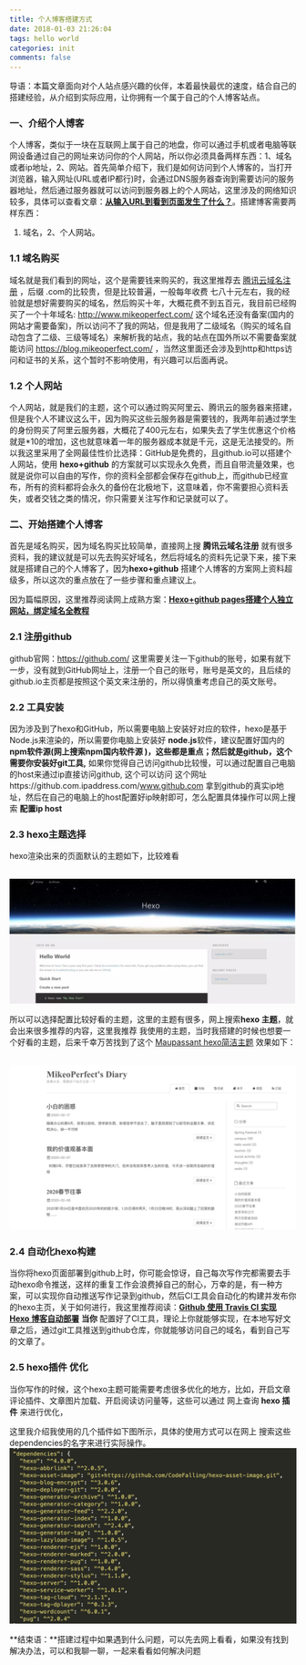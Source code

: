 ```yaml
---
title: 个人博客搭建方式
date: 2018-01-03 21:26:04
tags: hello world
categories: init
comments: false
---
```




导语：本篇文章面向对个人站点感兴趣的伙伴，本着最快最优的速度，结合自己的搭建经验，从介绍到实际应用，让你拥有一个属于自己的个人博客站点。

<!--more-->

### **一、介绍个人博客**

个人博客，类似于一块在互联网上属于自己的地盘，你可以通过手机或者电脑等联网设备通过自己的网址来访问你的个人网站，所以你必须具备两样东西：1、域名或者ip地址，2、网站。首先简单介绍下，我们是如何访问到个人博客的，当打开浏览器，输入网址(URL或者IP都行)时，会通过DNS服务器查询到需要访问的服务器地址，然后通过服务器就可以访问到服务器上的个人网站，这里涉及的网络知识较多，具体可以查看文章：[**从输入URL到看到页面发生了什么？**](https://juejin.im/post/5cc573c85188252e741ccbb6)。搭建博客需要两样东西：

1. 域名，2、个人网站。

### **1.1 域名购买**

域名就是我们看到的网址，这个是需要钱来购买的，我这里推荐去 [腾讯云域名注册](https://dnspod.cloud.tencent.com/) ，后缀 .com的比较贵，但是比较普遍，一般每年收费 七八十元左右，我的经验就是想好需要购买的域名，然后购买十年，大概花费不到五百元，我目前已经购买了一个十年域名: http://www.mikeoperfect.com/  这个域名还没有备案(国内的网站才需要备案)，所以访问不了我的网站，但是我用了二级域名（购买的域名自动包含了二级、三级等域名）来解析我的站点，我的站点在国外所以不需要备案就能访问 https://blog.mikeoperfect.com/ ，当然这里面还会涉及到http和https访问和证书的关系，这个暂时不影响使用，有兴趣可以后面再说。

### **1.2 个人网站**

个人网站，就是我们的主题，这个可以通过购买阿里云、腾讯云的服务器来搭建，但是我个人不建议这么干，因为购买这些云服务器是需要钱的，我两年前通过学生的身份购买了阿里云服务器，大概花了400元左右，如果失去了学生优惠这个价格就是*10的增加，这也就意味着一年的服务器成本就是千元，这是无法接受的。所以我这里采用了全网最佳性价比选择：GitHub是免费的，且github.io可以搭建个人网站，使用 **hexo+github** 的方案就可以实现永久免费，而且自带流量效果，也就是说你可以自由的写作，你的资料全部都会保存在github上，而github已经宣布，所有的资料都将会永久的备份在北极地下，这意味着，你不需要担心资料丢失，或者交钱之类的情况，你只需要关注写作和记录就可以了。



### **二、开始搭建个人博客**

首先是域名购买，因为域名购买比较简单，直接网上搜 **腾讯云域名注册** 就有很多资料，我的建议就是可以先去购买好域名，然后将域名的资料先记录下来，接下来就是搭建自己的个人博客了，因为**hexo+github** 搭建个人博客的方案网上资料超级多，所以这次的重点放在了一些步骤和重点建议上。

因为篇幅原因，这里推荐阅读网上成熟方案：[**Hexo+github pages搭建个人独立网站，绑定域名全教程**](https://juejin.im/post/5d74c1dd518825168d37db2c)  

### **2.1 注册github**

github官网：https://github.com/   这里需要关注一下github的账号，如果有就下一步，没有就到GitHub网址上，注册一个自己的账号，账号是英文的，且后续的github.io主页都是按照这个英文来注册的，所以得慎重考虑自己的英文账号。

### **2.2 工具安装**

因为涉及到了hexo和GitHub，所以需要电脑上安装好对应的软件，hexo是基于Node.js来渲染的，所以需要你电脑上安装好 **node.js**软件，建议配置好国内的**npm软件源(**网上搜索**npm国内软件源 )，**这些都是重点；然后就是github，这个需要你安装好**git工具,** 如果你觉得自己访问github比较慢，可以通过配置自己电脑的host来通过ip直接访问github, 这个可以访问 这个网址https://github.com.ipaddress.com/www.github.com  拿到github的真实ip地址，然后在自己的电脑上的host配置好ip映射即可，怎么配置具体操作可以网上搜索 **配置ip host** 



### **2.3 hexo主题选择**

hexo渲染出来的页面默认的主题如下，比较难看

​            ![img](个人博客搭建方式/image/0.png)            



所以可以选择配置比较好看的主题，这里的主题有很多，网上搜索**hexo 主题**，就会出来很多推荐的内容，这里我推荐 我使用的主题，当时我搭建的时候也想要一个好看的主题，后来千幸万苦找到了这个 [ ](https://www.haomwei.com/technology/maupassant-hexo.html)[Maupassant hexo简洁主题](https://www.haomwei.com/technology/maupassant-hexo.html)  效果如下：

​            ![img](个人博客搭建方式/image/0-20200301214824520.png)            



### **2.4 自动化hexo构建**

当你将hexo页面部署到github上时，你可能会惊讶，自己每次写作完都需要去手动hexo命令推送，这样的重复工作会浪费掉自己的耐心，万幸的是，有一种方案，可以实现你自动推送写作记录到github，然后CI工具会自动化的构建并发布你的hexo主页，关于如何进行，我这里推荐阅读：[**Github 使用 Travis CI 实现 Hexo 博客自动部署**](https://michael728.github.io/2019/06/16/cicd-hexo-blog-travis/) **当你** 配置好了CI工具，理论上你就能够实现，在本地写好文章之后，通过git工具推送到github仓库，你就能够访问自己的域名，看到自己写的文章了。



### **2.5 hexo插件 优化**



当你写作的时候，这个hexo主题可能需要考虑很多优化的地方，比如，开启文章评论插件、文章图片加载、开启阅读访问量等，这些可以通过 网上查询 **hexo 插件** 来进行优化，

这里我介绍我使用的几个插件如下图所示，具体的使用方式可以在网上 搜索这些 dependencies的名字来进行实际操作。            ![img](个人博客搭建方式/image/0-20200301214824489.png)            





**结束语：**搭建过程中如果遇到什么问题，可以先去网上看看，如果没有找到解决办法，可以和我聊一聊，一起来看看如何解决问题